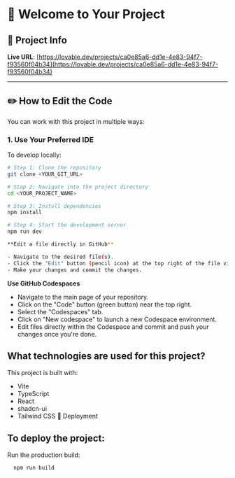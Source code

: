 # 🚀 Welcome to Your Project

## 📌 Project Info

**Live URL**: [https://lovable.dev/projects/ca0e85a6-dd1e-4e83-94f7-f93560f04b34](https://lovable.dev/projects/ca0e85a6-dd1e-4e83-94f7-f93560f04b34)

---

## ✏️ How to Edit the Code

You can work with this project in multiple ways:

### 1. Use Your Preferred IDE

To develop locally:

```bash
# Step 1: Clone the repository
git clone <YOUR_GIT_URL>

# Step 2: Navigate into the project directory
cd <YOUR_PROJECT_NAME>

# Step 3: Install dependencies
npm install

# Step 4: Start the development server
npm run dev

**Edit a file directly in GitHub**

- Navigate to the desired file(s).
- Click the "Edit" button (pencil icon) at the top right of the file view.
- Make your changes and commit the changes.
```
**Use GitHub Codespaces**

- Navigate to the main page of your repository.
- Click on the "Code" button (green button) near the top right.
- Select the "Codespaces" tab.
- Click on "New codespace" to launch a new Codespace environment.
- Edit files directly within the Codespace and commit and push your changes once you're done.

## What technologies are used for this project?

This project is built with:

- Vite
- TypeScript
- React
- shadcn-ui
- Tailwind CSS
🚀 Deployment

## To deploy the project:

Run the production build:

```
  npm run build
```

